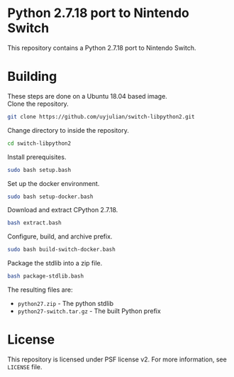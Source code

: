 # Python 2.7.18 port to Nintendo Switch

This repository contains a Python 2.7.18 port to Nintendo Switch.

# Building

These steps are done on a Ubuntu 18.04 based image.  
Clone the repository.  
```bash
git clone https://github.com/uyjulian/switch-libpython2.git
```
Change directory to inside the repository.
```bash
cd switch-libpython2
```
Install prerequisites.
```bash
sudo bash setup.bash
```
Set up the docker environment.
```bash
sudo bash setup-docker.bash
```
Download and extract CPython 2.7.18.
```bash
bash extract.bash
```
Configure, build, and archive prefix.
```bash
sudo bash build-switch-docker.bash
```
Package the stdlib into a zip file.
```bash
bash package-stdlib.bash
```
The resulting files are:  
* `python27.zip` - The python stdlib  
* `python27-switch.tar.gz` - The built Python prefix

# License

This repository is licensed under PSF license v2. For more information, see `LICENSE` file.
